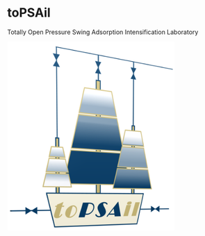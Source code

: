 # toPSAil
Totally Open Pressure Swing Adsorption Intensification Laboratory




<img src="1_config/1_images/toPSAil.png" width="385px" align="center">




